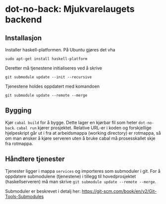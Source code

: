 # dot-no-back: Mjukvarelaugets backend

## Installasjon
Installer haskell-platformen. På Ubuntu gjøres det vha
```
sudo apt-get install haskell-platform
```

Deretter må tjenestene initialiseres ved å skrive
``` 
git submodule update --init --recursive
```

Tjenestene holdes oppdatert med komandoen
```
git submodule update --remote --merge
```

## Bygging
Kjør `cabal build` for å bygge. Dette lager en kjørbar fil som heter `dot-no-back`. `cabal run` kjører prosjektet. Relative URL-er i koden og forskjellige hjelpeskript går ut i fra at arbeidsmappa (working directory) er rotmappa, så om man ønsker å kjøre serveren uten å bruke cabal må prosesskallet skje fra rotmappa.

## Håndtere tjenester
Tjenester ligger i mappa `services` og importeres som submoduler i git. 
For å oppdatere submodulene (tjenestene) i tillegg til hovedprosjektet (haskellserveren) må man skrive `git submodule update --remote --merge`. 

Submoduler er beskrevet i detalj her: https://git-scm.com/book/en/v2/Git-Tools-Submodules
